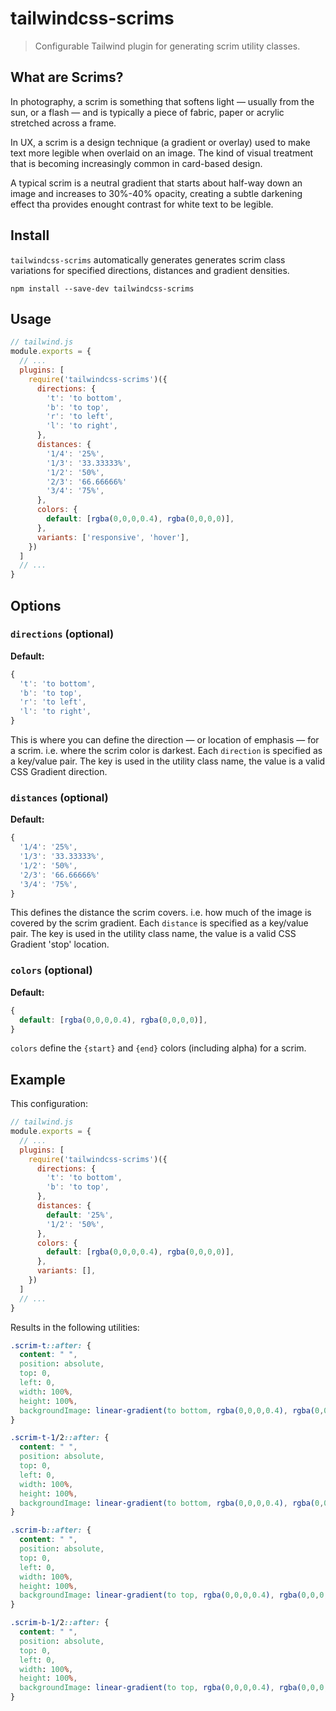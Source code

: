 # tailwindcss-scrims
> Configurable Tailwind plugin for generating scrim utility classes.

## What are Scrims?

In photography, a scrim is something that softens light — usually from the sun, or a flash — and is typically a piece of fabric, paper or acrylic stretched across a frame.

In UX, a scrim is a design technique (a gradient or overlay) used to make text more legible when overlaid on an image. The kind of visual treatment that is becoming increasingly common in card-based design.

A typical scrim is a neutral gradient that starts about half-way down an image and increases to 30%-40% opacity, creating a subtle darkening effect tha provides enought contrast for white text to be legible. 

## Install

`tailwindcss-scrims` automatically generates generates scrim class variations for specified directions, distances and gradient densities.


```
npm install --save-dev tailwindcss-scrims
```

## Usage

```js
// tailwind.js
module.exports = {
  // ...
  plugins: [
    require('tailwindcss-scrims')({
      directions: {
        't': 'to bottom',
        'b': 'to top',
        'r': 'to left',
        'l': 'to right',
      },
      distances: {
        '1/4': '25%',
        '1/3': '33.33333%',
        '1/2': '50%',
        '2/3': '66.66666%'
        '3/4': '75%',
      },
      colors: {
        default: [rgba(0,0,0,0.4), rgba(0,0,0,0)],
      },
      variants: ['responsive', 'hover'],
    })
  ]
  // ...
}
```

## Options

### `directions` (optional)

**Default:**
```js
{
  't': 'to bottom',
  'b': 'to top',
  'r': 'to left',
  'l': 'to right',
}
```

This is where you can define the direction — or location of emphasis — for a scrim. i.e. where the scrim color is darkest.
Each `direction` is specified as a key/value pair. The key is used in the utility class name, the value is a valid CSS Gradient direction.


### `distances` (optional)

**Default:**
```js
{
  '1/4': '25%',
  '1/3': '33.33333%',
  '1/2': '50%',
  '2/3': '66.66666%'
  '3/4': '75%',
}
```

This defines the distance the scrim covers. i.e. how much of the image is covered by the scrim gradient. Each `distance` is specified as a key/value pair. The key is used in the utility class name, the value is a valid CSS Gradient 'stop' location.


### `colors` (optional)

**Default:**
```js
{
  default: [rgba(0,0,0,0.4), rgba(0,0,0,0)],
}
```

`colors` define the `{start}` and `{end}` colors (including alpha) for a scrim.

## Example

This configuration:

```js
// tailwind.js
module.exports = {
  // ...
  plugins: [
    require('tailwindcss-scrims')({
      directions: {
        't': 'to bottom',
        'b': 'to top',
      },
      distances: {
        default: '25%',
        '1/2': '50%',
      },
      colors: {
        default: [rgba(0,0,0,0.4), rgba(0,0,0,0)],
      },
      variants: [],
    })
  ]
  // ...
}
```

Results in the following utilities:

```css
.scrim-t::after: {
  content: " ",
  position: absolute,
  top: 0,
  left: 0,
  width: 100%,
  height: 100%,
  backgroundImage: linear-gradient(to bottom, rgba(0,0,0,0.4), rgba(0,0,0,0) 25%);
}

.scrim-t-1/2::after: {
  content: " ",
  position: absolute,
  top: 0,
  left: 0,
  width: 100%,
  height: 100%,
  backgroundImage: linear-gradient(to bottom, rgba(0,0,0,0.4), rgba(0,0,0,0) 50%);
}

.scrim-b::after: {
  content: " ",
  position: absolute,
  top: 0,
  left: 0,
  width: 100%,
  height: 100%,
  backgroundImage: linear-gradient(to top, rgba(0,0,0,0.4), rgba(0,0,0,0) 25%);
}

.scrim-b-1/2::after: {
  content: " ",
  position: absolute,
  top: 0,
  left: 0,
  width: 100%,
  height: 100%,
  backgroundImage: linear-gradient(to top, rgba(0,0,0,0.4), rgba(0,0,0,0) 50%);
}
```
